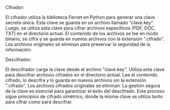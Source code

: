 Cifrador:

El cifrador utiliza la biblioteca Fernet en Python para generar una clave secreta única. Esta clave se guarda en un archivo llamado "clave.key". Luego, se utiliza esta clave para cifrar archivos específicos (PDF, DOC, TXT) en el directorio actual. El contenido de los archivos se lee en modo binario, se cifra y se guarda en nuevos archivos con la extensión ".cifrado". Los archivos originales se eliminan para preservar la seguridad de la información.

Descifrador:

El descifrador carga la clave desde el archivo "clave.key". Utiliza esta clave para descifrar archivos cifrados en el directorio actual. Lee el contenido cifrado, lo descifra y lo guarda en nuevos archivos sin la extensión ".cifrado". Los archivos cifrados originales se eliminan. La gestión segura de la clave es esencial para garantizar el éxito del descifrado. Este proceso sigue principios de cifrado simétrico, donde la misma clave se utiliza tanto para cifrar como para descifrar.
